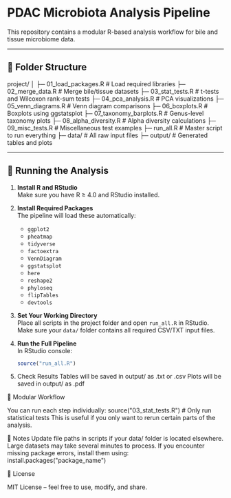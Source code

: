 # PDAC Microbiota Analysis Pipeline

This repository contains a modular R-based analysis workflow for bile and tissue microbiome data.

---

## 📂 Folder Structure

project/
│
├─ 01_load_packages.R # Load required libraries
├─ 02_merge_data.R # Merge bile/tissue datasets
├─ 03_stat_tests.R # t-tests and Wilcoxon rank-sum tests
├─ 04_pca_analysis.R # PCA visualizations
├─ 05_venn_diagrams.R # Venn diagram comparisons
├─ 06_boxplots.R # Boxplots using ggstatsplot
├─ 07_taxonomy_barplots.R # Genus-level taxonomy plots
├─ 08_alpha_diversity.R # Alpha diversity calculations
├─ 09_misc_tests.R # Miscellaneous test examples
├─ run_all.R # Master script to run everything
├─ data/ # All raw input files
├─ output/ # Generated tables and plots

---

## 🚀 Running the Analysis

1. **Install R and RStudio**  
   Make sure you have R ≥ 4.0 and RStudio installed.

2. **Install Required Packages**  
   The pipeline will load these automatically:
   - `ggplot2`
   - `pheatmap`
   - `tidyverse`
   - `factoextra`
   - `VennDiagram`
   - `ggstatsplot`
   - `here`
   - `reshape2`
   - `phyloseq`
   - `flipTables`
   - `devtools`

3. **Set Your Working Directory**  
   Place all scripts in the project folder and open `run_all.R` in RStudio.  
   Make sure your `data/` folder contains all required CSV/TXT input files.

4. **Run the Full Pipeline**  
   In RStudio console:
   ```r
   source("run_all.R")
   
5. Check Results
    Tables will be saved in output/ as .txt or .csv
    Plots will be saved in output/ as .pdf
    

🧩 Modular Workflow

You can run each step individually:
source("03_stat_tests.R")  # Only run statistical tests
This is useful if you only want to rerun certain parts of the analysis.


📌 Notes
Update file paths in scripts if your data/ folder is located elsewhere.
Large datasets may take several minutes to process.
If you encounter missing package errors, install them using:
install.packages("package_name")


📜 License

MIT License – feel free to use, modify, and share.